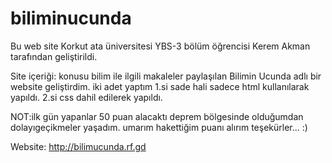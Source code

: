 # biliminucunda

Bu web site Korkut ata üniversitesi YBS-3 bölüm öğrencisi Kerem Akman tarafından geliştirildi.

Site içeriği:
konusu bilim ile ilgili makaleler paylaşılan Bilimin Ucunda adlı bir website geliştirdim.
iki adet yaptım 
1.si sade hali sadece html kullanılarak yapıldı.
2.si css dahil edilerek yapıldı.


NOT:ilk gün yapanlar 50 puan alacaktı deprem bölgesinde olduğumdan dolayıgeçikmeler yaşadım. 
umarım hakettiğim puanı alırım teşekürler... :)

Website: http://bilimucunda.rf.gd
